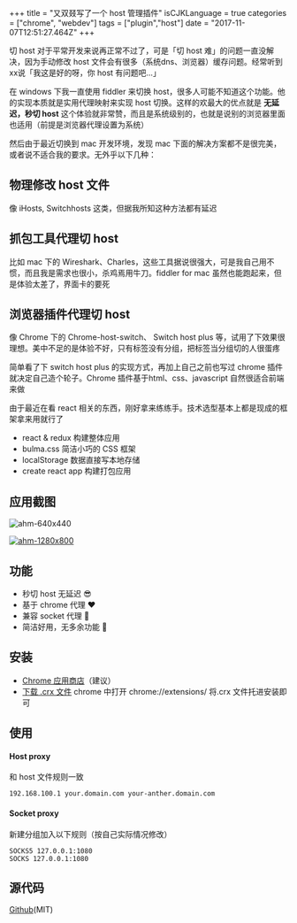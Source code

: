 +++
title = "又双叕写了一个 host 管理插件"
isCJKLanguage = true
categories = ["chrome", "webdev"]
tags = ["plugin","host"]
date = "2017-11-07T12:51:27.464Z"
+++

切 host 对于平常开发来说再正常不过了，可是「切 host 难」的问题一直没解决，因为手动修改 host 文件会有很多（系统dns、浏览器）缓存问题。经常听到xx说「我这是好的呀，你 host 有问题吧...」

在 windows 下我一直使用 fiddler 来切换 host，很多人可能不知道这个功能。他的实现本质就是实用代理映射来实现 host 切换。这样的欢最大的优点就是 **无延迟，秒切 host** 这个体验就非常赞，而且是系统级别的，也就是说别的浏览器里面也适用（前提是浏览器代理设置为系统）

然后由于最近切换到 mac 开发环境，发现 mac 下面的解决方案都不是很完美，或者说不适合我的要求。无外乎以下几种：

## 物理修改 host 文件

像 iHosts, Switchhosts 这类，但据我所知这种方法都有延迟

## 抓包工具代理切 host

比如 mac 下的 Wireshark、Charles，这些工具据说很强大，可是我自己用不惯，而且我是需求也很小，杀鸡焉用牛刀。fiddler for mac 虽然也能跑起来，但是体验太差了，界面卡的要死

## 浏览器插件代理切 host

像 Chrome 下的 Chrome-host-switch、 Switch host plus 等，试用了下效果很理想。美中不足的是体验不好，只有标签没有分组，把标签当分组切的人很蛋疼

简单看了下 switch host plus 的实现方式，再加上自己之前也写过 chrome 插件就决定自己造个轮子。Chrome 插件基于html、css、javascript 自然很适合前端来做

由于最近在看 react 相关的东西，刚好拿来练练手。技术选型基本上都是现成的框架拿来用就行了

- react & redux 构建整体应用
- bulma.css 简洁小巧的 CSS 框架
- localStorage 数据直接写本地存储
- create react app 构建打包应用

## 应用截图

![ahm-640x440](https://img20.360buyimg.com/devfe/jfs/t11611/80/1444685331/28555/590b5dfa/5a013f0aN19565830.png)

[![ahm-1280x800](https://img20.360buyimg.com/devfe/jfs/t11845/332/1453803626/635686/c8e4f98/5a013fe8N41db44e3.png)](https://img20.360buyimg.com/devfe/jfs/t11845/332/1453803626/635686/c8e4f98/5a013fe8N41db44e3.png)

## 功能

* 秒切 host 无延迟 😎
* 基于 chrome 代理 ❤️
* 兼容 socket 代理 🤔
* 简洁好用，无多余功能 👏

## 安装

- [Chrome 应用商店](https://chrome.google.com/webstore/detail/awesome-host-manager/pikaoeecieigblebdddckmlegonlogha?hl=zh-CN)（建议）
- [下载 .crx 文件](https://raw.githubusercontent.com/keelii/awesome-host-manager/master/awesome-host-manager.crx) chrome 中打开 chrome://extensions/ 将.crx 文件托进安装即可

## 使用

#### Host proxy

和 host 文件规则一致
```
192.168.100.1 your.domain.com your-anther.domain.com
```

#### Socket proxy

新建分组加入以下规则（按自己实际情况修改）
```
SOCKS5 127.0.0.1:1080
SOCKS 127.0.0.1:1080
```

## 源代码

[Github](https://github.com/keelii/awesome-host-manager)(MIT)

